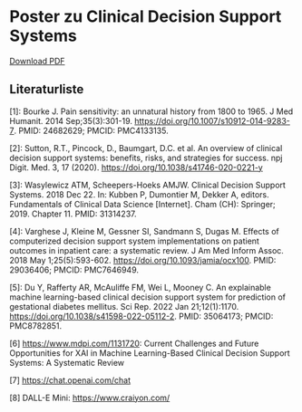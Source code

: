 # Poster zu Clinical Decision Support Systems

[Download PDF](https://github.com/katrin-me/poster-cdss/raw/main/CDSS_poster_Katrin_Mertes.pdf)

## Literaturliste

[1]: Bourke J. Pain sensitivity: an unnatural history from 1800 to 1965. J Med Humanit. 2014 Sep;35(3):301-19. https://doi.org/10.1007/s10912-014-9283-7. PMID: 24682629; PMCID: PMC4133135.

[2]: Sutton, R.T., Pincock, D., Baumgart, D.C. et al. An overview of clinical decision support systems: benefits, risks, and strategies for success. npj Digit. Med. 3, 17 (2020). https://doi.org/10.1038/s41746-020-0221-y

[3]: Wasylewicz ATM, Scheepers-Hoeks AMJW. Clinical Decision Support Systems. 2018 Dec 22. In: Kubben P, Dumontier M, Dekker A, editors. Fundamentals of Clinical Data Science [Internet]. Cham (CH): Springer; 2019. Chapter 11. PMID: 31314237.

[4]: Varghese J, Kleine M, Gessner SI, Sandmann S, Dugas M. Effects of computerized decision support system implementations on patient outcomes in inpatient care: a systematic review. J Am Med Inform Assoc. 2018 May 1;25(5):593-602. https://doi.org/10.1093/jamia/ocx100. PMID: 29036406; PMCID: PMC7646949.

[5]: Du Y, Rafferty AR, McAuliffe FM, Wei L, Mooney C. An explainable machine learning-based clinical decision support system for prediction of gestational diabetes mellitus. Sci Rep. 2022 Jan 21;12(1):1170. https://doi.org/10.1038/s41598-022-05112-2. PMID: 35064173; PMCID: PMC8782851.

[6] https://www.mdpi.com/1131720: Current Challenges and Future Opportunities for XAI in Machine Learning-Based Clinical Decision Support Systems: A Systematic Review

[7] https://chat.openai.com/chat

[8] DALL-E Mini: https://www.craiyon.com/ 
